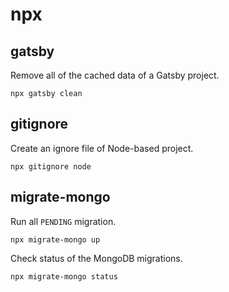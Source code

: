 # npx

## gatsby

Remove all of the cached data of a Gatsby project.

```console
npx gatsby clean
```

## gitignore

Create an ignore file of Node-based project.

```console
npx gitignore node
```

## migrate-mongo

Run all `PENDING` migration.

```console
npx migrate-mongo up
```

Check status of the MongoDB migrations.

```console
npx migrate-mongo status
```

